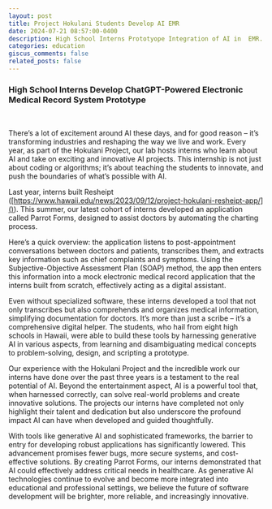 ```yaml
---
layout: post
title: Project Hokulani Students Develop AI EMR
date: 2024-07-21 08:57:00-0400
description: High School Interns Prototyope Integration of AI in  EMR. 
categories: education
giscus_comments: false
related_posts: false
---
```


###  High School Interns Develop ChatGPT-Powered Electronic Medical Record System Prototype
<br/>

There’s a lot of excitement around AI these days, and for good reason – it’s transforming industries and reshaping the way we live and work. Every year, as part of the Hokulani Project, our lab hosts interns who learn about AI and take on exciting and innovative AI projects. This internship is not just about coding or algorithms; it’s about teaching the students to innovate, and push the boundaries of what’s possible with AI.

Last year, interns built Resheipt ([https://www.hawaii.edu/news/2023/09/12/project-hokulani-resheipt-app/]()). This summer, our latest cohort of interns developed an application called Parrot Forms, designed to assist doctors by automating the charting process.

Here’s a quick overview: the application listens to post-appointment conversations between doctors and patients, transcribes them, and extracts key information such as chief complaints and symptoms. Using the Subjective-Objective Assessment Plan (SOAP) method, the app then enters this information into a mock electronic medical record application that the interns built from scratch, effectively acting as a digital assistant.

Even without specialized software, these interns developed a tool that not only transcribes but also comprehends and organizes medical information, simplifying documentation for doctors. It’s more than just a scribe – it’s a comprehensive digital helper. The students, who hail from eight high schools in Hawaii, were able to build these tools by harnessing generative AI in various aspects, from learning and disambiguating medical concepts to problem-solving, design, and scripting a prototype.

Our experience with the Hokulani Project and the incredible work our interns have done over the past three years is a testament to the real potential of AI. Beyond the entertainment aspect, AI is a powerful tool that, when harnessed correctly, can solve real-world problems and create innovative solutions. The projects our interns have completed not only highlight their talent and dedication but also underscore the profound impact AI can have when developed and guided thoughtfully.

With tools like generative AI and sophisticated frameworks, the barrier to entry for developing robust applications has significantly lowered. This advancement promises fewer bugs, more secure systems, and cost-effective solutions. By creating Parrot Forms, our interns demonstrated that AI could effectively address critical needs in healthcare. As generative AI technologies continue to evolve and become more integrated into educational and professional settings, we believe the future of software development will be brighter, more reliable, and increasingly innovative.